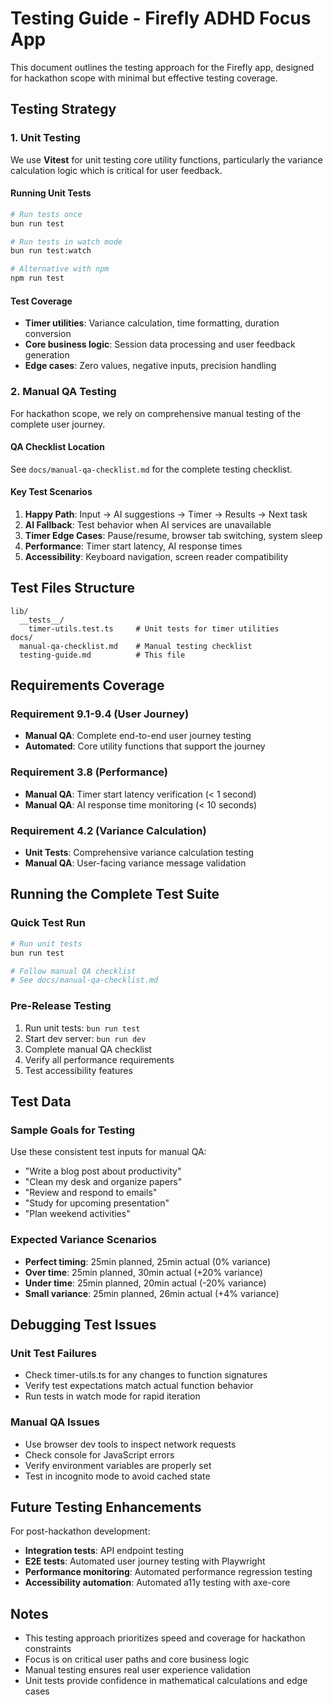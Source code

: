 # Testing Guide - Firefly ADHD Focus App

This document outlines the testing approach for the Firefly app, designed for hackathon scope with minimal but effective testing coverage.

## Testing Strategy

### 1. Unit Testing
We use **Vitest** for unit testing core utility functions, particularly the variance calculation logic which is critical for user feedback.

#### Running Unit Tests
```bash
# Run tests once
bun run test

# Run tests in watch mode
bun run test:watch

# Alternative with npm
npm run test
```

#### Test Coverage
- **Timer utilities**: Variance calculation, time formatting, duration conversion
- **Core business logic**: Session data processing and user feedback generation
- **Edge cases**: Zero values, negative inputs, precision handling

### 2. Manual QA Testing
For hackathon scope, we rely on comprehensive manual testing of the complete user journey.

#### QA Checklist Location
See `docs/manual-qa-checklist.md` for the complete testing checklist.

#### Key Test Scenarios
1. **Happy Path**: Input → AI suggestions → Timer → Results → Next task
2. **AI Fallback**: Test behavior when AI services are unavailable
3. **Timer Edge Cases**: Pause/resume, browser tab switching, system sleep
4. **Performance**: Timer start latency, AI response times
5. **Accessibility**: Keyboard navigation, screen reader compatibility

## Test Files Structure

```
lib/
  __tests__/
    timer-utils.test.ts     # Unit tests for timer utilities
docs/
  manual-qa-checklist.md    # Manual testing checklist
  testing-guide.md          # This file
```

## Requirements Coverage

### Requirement 9.1-9.4 (User Journey)
- **Manual QA**: Complete end-to-end user journey testing
- **Automated**: Core utility functions that support the journey

### Requirement 3.8 (Performance)
- **Manual QA**: Timer start latency verification (< 1 second)
- **Manual QA**: AI response time monitoring (< 10 seconds)

### Requirement 4.2 (Variance Calculation)
- **Unit Tests**: Comprehensive variance calculation testing
- **Manual QA**: User-facing variance message validation

## Running the Complete Test Suite

### Quick Test Run
```bash
# Run unit tests
bun run test

# Follow manual QA checklist
# See docs/manual-qa-checklist.md
```

### Pre-Release Testing
1. Run unit tests: `bun run test`
2. Start dev server: `bun run dev`
3. Complete manual QA checklist
4. Verify all performance requirements
5. Test accessibility features

## Test Data

### Sample Goals for Testing
Use these consistent test inputs for manual QA:
- "Write a blog post about productivity"
- "Clean my desk and organize papers"
- "Review and respond to emails"
- "Study for upcoming presentation"
- "Plan weekend activities"

### Expected Variance Scenarios
- **Perfect timing**: 25min planned, 25min actual (0% variance)
- **Over time**: 25min planned, 30min actual (+20% variance)
- **Under time**: 25min planned, 20min actual (-20% variance)
- **Small variance**: 25min planned, 26min actual (+4% variance)

## Debugging Test Issues

### Unit Test Failures
- Check timer-utils.ts for any changes to function signatures
- Verify test expectations match actual function behavior
- Run tests in watch mode for rapid iteration

### Manual QA Issues
- Use browser dev tools to inspect network requests
- Check console for JavaScript errors
- Verify environment variables are properly set
- Test in incognito mode to avoid cached state

## Future Testing Enhancements

For post-hackathon development:
- **Integration tests**: API endpoint testing
- **E2E tests**: Automated user journey testing with Playwright
- **Performance monitoring**: Automated performance regression testing
- **Accessibility automation**: Automated a11y testing with axe-core

## Notes

- This testing approach prioritizes speed and coverage for hackathon constraints
- Focus is on critical user paths and core business logic
- Manual testing ensures real user experience validation
- Unit tests provide confidence in mathematical calculations and edge cases